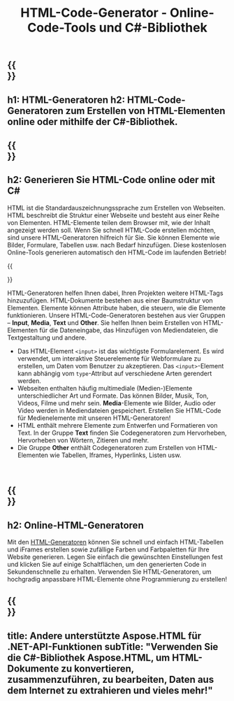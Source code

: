 ﻿---
translation: true
title: HTML-Code-Generator - Online-Code-Tools und C#-Bibliothek
template: /templates/_template-generators.md
description: HTML-Code-Generatoren helfen beim Erstellen von HTML-Elementen online oder mit C#. Generieren Sie Bilder, Tabellen, Formulare, Medien usw.
url: /net/generators/
platformtag: net
---

{{<section banner>}}
---
h1: HTML-Generatoren
h2: HTML-Code-Generatoren zum Erstellen von HTML-Elementen online oder mithilfe der C#-Bibliothek.
---

{{<section overview>}}
---
h2: Generieren Sie HTML-Code online oder mit C#
---

HTML ist die Standardauszeichnungssprache zum Erstellen von Webseiten. HTML beschreibt die Struktur einer Webseite und besteht aus einer Reihe von Elementen. HTML-Elemente teilen dem Browser mit, wie der Inhalt angezeigt werden soll.
Wenn Sie schnell HTML-Code erstellen möchten, sind unsere HTML-Generatoren hilfreich für Sie. Sie können Elemente wie Bilder, Formulare, Tabellen usw. nach Bedarf hinzufügen. Diese kostenlosen Online-Tools generieren automatisch den HTML-Code im laufenden Betrieb!

{{<section elements>}}

HTML-Generatoren helfen Ihnen dabei, Ihren Projekten weitere HTML-Tags hinzuzufügen. HTML-Dokumente bestehen aus einer Baumstruktur von Elementen. Elemente können Attribute haben, die steuern, wie die Elemente funktionieren. Unsere HTML-Code-Generatoren bestehen aus vier Gruppen – **Input**, **Media**, **Text** und **Other**. Sie helfen Ihnen beim Erstellen von HTML-Elementen für die Dateneingabe, das Hinzufügen von Mediendateien, die Textgestaltung und andere.
- Das HTML-Element `<input>` ist das wichtigste Formularelement. Es wird verwendet, um interaktive Steuerelemente für Webformulare zu erstellen, um Daten vom Benutzer zu akzeptieren. Das `<input>`-Element kann abhängig vom `type`-Attribut auf verschiedene Arten gerendert werden.
- Webseiten enthalten häufig multimediale (Medien-)Elemente unterschiedlicher Art und Formate. Das können Bilder, Musik, Ton, Videos, Filme und mehr sein. **Media**-Elemente wie Bilder, Audio oder Video werden in Mediendateien gespeichert. Erstellen Sie HTML-Code für Medienelemente mit unseren HTML-Generatoren!
- HTML enthält mehrere Elemente zum Entwerfen und Formatieren von Text. In der Gruppe **Text** finden Sie Codegeneratoren zum Hervorheben, Hervorheben von Wörtern, Zitieren und mehr.
- Die Gruppe **Other** enthält Codegeneratoren zum Erstellen von HTML-Elementen wie Tabellen, Iframes, Hyperlinks, Listen usw.
<br>

{{<section online-generators>}}
---
h2: Online-HTML-Generatoren
---
  
Mit den [HTML-Generatoren](https://products.aspose.app/html/html-generators) können Sie schnell und einfach HTML-Tabellen und iFrames erstellen sowie zufällige Farben und Farbpaletten für Ihre Website generieren. Legen Sie einfach die gewünschten Einstellungen fest und klicken Sie auf einige Schaltflächen, um den generierten Code in Sekundenschnelle zu erhalten. Verwenden Sie HTML-Generatoren, um hochgradig anpassbare HTML-Elemente ohne Programmierung zu erstellen!

{{<section other-aspose>}}
---
title: Andere unterstützte Aspose.HTML für .NET-API-Funktionen
subTitle: "Verwenden Sie die C#-Bibliothek Aspose.HTML, um HTML-Dokumente zu konvertieren, zusammenzuführen, zu bearbeiten, Daten aus dem Internet zu extrahieren und vieles mehr!"
---